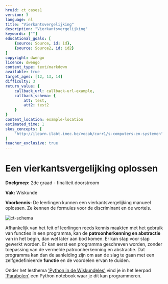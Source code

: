 ```yaml
---
hruid: ct_cases1
version: 3
language: nl
title: "Vierkantsvergelijking"
description: "Vierkantsvergelijking"
keywords: [""]
educational_goals: [
    {source: Source, id: id}, 
    {source: Source2, id: id2}
]
copyright: dwengo
licence: dwengo
content_type: text/markdown
available: true
target_ages: [12, 13, 14]
difficulty: 3
return_value: {
    callback_url: callback-url-example,
    callback_schema: {
        att: test,
        att2: test2
    }
}
content_location: example-location
estimated_time: 1
skos_concepts: [
    'http://ilearn.ilabt.imec.be/vocab/curr1/s-computers-en-systemen'
]
teacher_exclusive: true
---
```

# Een vierkantsvergelijking oplossen
**Doelgroep:** 2de graad - finaliteit doorstroom 

**Vak:** Wiskunde

**Voorkennis:** De leerlingen kunnen een vierkantsvergelijking manueel oplossen. Ze kennen de formules voor de discriminant en de wortels.  

![ct-schema](@learning-object/m_ct_cases1/nl/3)

Afhankelijk van het feit of leerlingen reeds kennis maakten met het gebruik van functies in een programma, kan de **patroonherkenning en abstractie** van in het begin, dan wel later aan bod komen. Er kan stap voor stap gewerkt worden. Er kan eerst een programma geschreven worden, zonder toepassing van de vermelde patroonherkenning en abstractie. Dat programma kan dan de aanleiding zijn om aan de slag te gaan met een zelfgedefinieerde **functie** en de voordelen ervan te duiden.


Onder het lesthema ['Python in de Wiskundeles'](https://www.dwengo.org/math_with_python/) vind je in het leerpad ['Parabolen'](https://www.dwengo.org/learning-path.html?hruid=maths_parabolen&language=nl&te=true&source_page=%2Fmath_with_python%2F&source_title=%20Python%20in%20de%20Wiskundeles#pn_voorkennis_parabolen;nl;3) een Python notebook waar je dit kan programmeren.

